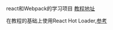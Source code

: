 react和Webpack的学习项目
 [教程地址](https://github.com/theJian/build-a-hn-front-page)

 在教程的基础上使用React Hot Loader,[参考](http://gaearon.github.io/react-hot-loader/)

